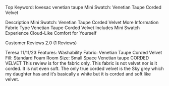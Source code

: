 Top Keyword: lovesac venetian taupe
Mini Swatch: Venetian Taupe Corded Velvet

Description
Mini Swatch: Venetian Taupe Corded Velvet
More Information
Fabric Type
Venetian Taupe Corded Velvet
Includes
Mini Swatch
Experience Cloud-Like Comfort for Yourself

Customer Reviews
2.0
(1 Reviews)

Teresa
11/11/23
Features: Washability
Fabric: Venetian Taupe Corded Velvet
Fill: Standard Foam
Room Size: Small Space
Venetian taupe CORDED VELVET
This review is for the fabric only.
This fabric is not velvet nor is it corded.
It is not even soft.
The only true corded velvet is the Sky grey which my daughter has and it’s basically a white but it is corded and soft like velvet.